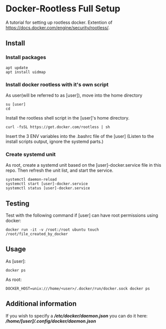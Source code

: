 # Docker-Rootless Full Setup
A tutorial for setting up rootless docker. Extention of https://docs.docker.com/engine/security/rootless/.

## Install

### Install packages
```
apt update
apt install uidmap
```

### Install docker rootless with it's own script
As user(will be referred to as [user]), move into the home directory
```
su [user]
cd
```

Install the rootless shell script in the [user]'s home directory.
```
curl -fsSL https://get.docker.com/rootless | sh
```
Insert the 3 ENV variables into the .bashrc file of the [user]
(Listen to the install scripts output, ignore the systemd parts.)

### Create systemd unit
As root, create a systemd unit based on the [user]-docker.service file in this repo.
Then refresh the unit list, and start the service.
```
systemctl daemon-reload
systemctl start [user]-docker.service
systemctl status [user]-docker.service
```

## Testing
Test with the following command if [user] can have root permissions using docker:
```
docker run -it -v /root:/root ubuntu touch /root/file_created_by_docker
```

## Usage
As [user]:
```
docker ps
```
As root:
```
DOCKER_HOST=unix:///home/<user>/.docker/run/docker.sock docker ps
```

## Additional information
If you wish to specify a ***/etc/docker/daemon.json*** you can do it here: ***/home/[user]/.config/docker/daemon.json***
